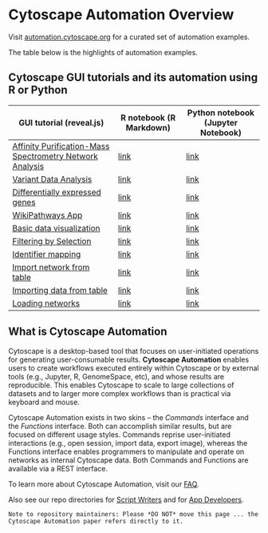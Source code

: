 # Cytoscape Automation Overview

Visit [automation.cytoscape.org](http://automation.cytoscape.org) for a curated set of automation examples.

The table below is the highlights of automation examples.

## Cytoscape GUI tutorials and its automation using R or Python

| GUI tutorial (reveal.js) | R notebook (R Markdown) | Python notebook (Jupyter Notebook) |
| --- | --- | --- |
| [Affinity Purification-Mass Spectrometry Network Analysis](https://cytoscape.org/cytoscape-tutorials/protocols/AP-MS-network-analysis/#/) | [link](http://cytoscape.org/cytoscape-automation/for-scripters/R/notebooks/AP-MS-network-analysis.nb.html) | [link](https://github.com/cytoscape/cytoscape-automation/blob/master/for-scripters/Python/affinity-purification-mass-spectrometry.ipynb) |
| [Variant Data Analysis](https://cytoscape.org/cytoscape-tutorials/protocols/variant-data-analysis/#/) | [link](http://cytoscape.org/cytoscape-automation/for-scripters/R/notebooks/Cancer-networks-and-data.nb.html) | [link](https://github.com/cytoscape/cytoscape-automation/blob/master/for-scripters/Python/advanced-cancer-networks-and-data.ipynb) |
| [Differentially expressed genes](https://cytoscape.org/cytoscape-tutorials/protocols/differentially-expressed-genes/#/) | [link](https://github.com/cytoscape/cytoscape-automation/blob/master/for-scripters/R/notebooks/Differentially-expressed-genes.Rmd) | [link](https://github.com/cytoscape/cytoscape-automation/blob/master/for-scripters/Python/differentially-expressed-genes-network-analysis.ipynb) |
| [WikiPathways App](https://cytoscape.github.io/cytoscape-tutorials/protocols/wikipathways-app/#/) | [link](https://cytoscape.org/cytoscape-automation/for-scripters/R/notebooks/rWikiPathways-and-RCy3.nb.html) | [link](https://github.com/cytoscape/cytoscape-automation/blob/master/for-scripters/Python/wikiPathways-and-py4cytoscape.ipynb) |
| [Basic data visualization](https://cytoscape.github.io/cytoscape-tutorials/protocols/basic-data-visualization/#/) | [link](https://cytoscape.org/cytoscape-automation/for-scripters/R/notebooks/basic-data-visualization.nb.html) | [link](https://github.com/cytoscape/cytoscape-automation/blob/master/for-scripters/Python/basic-data-visualization.ipynb) |
| [Filtering by Selection](https://cytoscape.github.io/cytoscape-tutorials/protocols/filtering-by-selection/#/) | [link](http://cytoscape.org/cytoscape-automation/for-scripters/R/notebooks/Filtering-Networks.nb.html) | [link](https://github.com/cytoscape/cytoscape-automation/blob/master/for-scripters/Python/filtering-networks.ipynb) |
| [Identifier mapping](https://cytoscape.org/cytoscape-tutorials/protocols/identifier-mapping/#/) | [link](http://cytoscape.org/cytoscape-automation/for-scripters/R/notebooks/Identifier-mapping.nb.html) | [link](https://github.com/cytoscape/cytoscape-automation/blob/master/for-scripters/Python/identifier-mapping.ipynb) |
| [Import network from table](https://cytoscape.org/cytoscape-tutorials/protocols/importing-network-from-table/#/) | [link](http://cytoscape.org/cytoscape-automation/for-scripters/R/notebooks/ImportNetworkFromTable.nb.html) | [link](https://github.com/cytoscape/cytoscape-automation/blob/master/for-scripters/Python/importing-network-from-table.ipynb) |
| [Importing data from table](https://cytoscape.org/cytoscape-tutorials/protocols/importing-data-from-tables/#/) | [link](http://cytoscape.org/cytoscape-automation/for-scripters/R/notebooks/Importing-data.nb.html) | [link](https://github.com/cytoscape/cytoscape-automation/blob/master/for-scripters/Python/importing-data-from-tables.ipynb) |
| [Loading networks](https://cytoscape.org/cytoscape-tutorials/protocols/loading-networks/#/) | [link](https://cytoscape.org/cytoscape-automation/for-scripters/R/notebooks/loading-networks.nb.html) | [link](https://github.com/cytoscape/cytoscape-automation/blob/master/for-scripters/Python/loading-networks.ipynb) |

## What is Cytoscape Automation
Cytoscape is a desktop-based tool that focuses on user-initiated operations for generating user-consumable results. **Cytoscape Automation** enables users to create workflows executed entirely within Cytoscape or by external tools (e.g., Jupyter, R, GenomeSpace, etc), and whose results are reproducible. This enables Cytoscape to scale to large collections of datasets and to larger more complex workflows than is practical via keyboard and mouse.

Cytoscape Automation exists in two skins – the *Commands* interface and the *Functions* interface. Both can accomplish similar results, but are focused on different usage styles. Commands reprise user-initiated interactions (e.g., open session, import data, export image), whereas the Functions interface enables programmers to manipulate and operate on networks as internal Cytoscape data. Both Commands and Functions are available via a REST interface.

To learn more about Cytoscape Automation, visit our [FAQ](https://docs.google.com/document/d/1QTrT-9ylhI4OX5DkauMo2ujLIqeg3WDUDwl77KLtfVY/edit).

Also see our repo directories for [Script Writers](for-scripters) and for [App Developers](for-app-developers).

```Note to repository maintainers: Please *DO NOT* move this page ... the Cytoscape Automation paper refers directly to it.```
